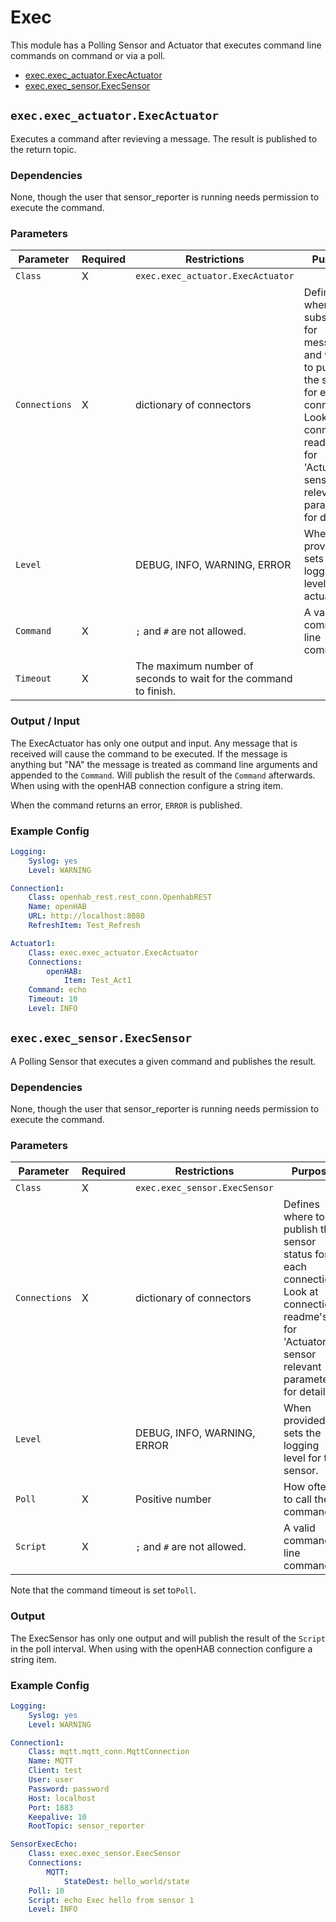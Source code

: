 # Exec

This module has a Polling Sensor and Actuator that executes command line commands on command or via a poll.
* [exec.exec_actuator.ExecActuator](#execexec_actuatorexecactuator)
* [exec.exec_sensor.ExecSensor](#execexec_sensorexecsensor)

## `exec.exec_actuator.ExecActuator`

Executes a command after revieving a message.
The result is published to the return topic.

### Dependencies

None, though the user that sensor_reporter is running needs permission to execute the command.

### Parameters

Parameter | Required | Restrictions | Purpose
-|-|-|-
`Class` | X | `exec.exec_actuator.ExecActuator` |
`Connections` | X | dictionary of connectors | Defines where to subscribe for messages and where to publish the status for each connection. Look at connection readme's for 'Actuator / sensor relevant parameters' for details.
`Level` | | DEBUG, INFO, WARNING, ERROR | When provided, sets the logging level for the actuator.
`Command` | X | `;` and `#` are not allowed. | A valid command line command.
`Timeout` | X | The maximum number of seconds to wait for the command to finish.

### Output / Input
The ExecActuator has only one output and input.
Any message that is received will cause the command to be executed.
If the message is anything but "NA" the message is treated as command line arguments and appended to the `Command`.
Will publish the result of the `Command` afterwards.
When using with the openHAB connection configure a string item.

When the command returns an error, `ERROR` is published.

### Example Config

```yaml
Logging:
    Syslog: yes
    Level: WARNING

Connection1:
    Class: openhab_rest.rest_conn.OpenhabREST
    Name: openHAB
    URL: http://localhost:8080
    RefreshItem: Test_Refresh

Actuator1:
    Class: exec.exec_actuator.ExecActuator
    Connections:
        openHAB:
            Item: Test_Act1
    Command: echo
    Timeout: 10
    Level: INFO
```

## `exec.exec_sensor.ExecSensor`

A Polling Sensor that executes a given command and publishes the result.

### Dependencies

None, though the user that sensor_reporter is running needs permission to execute the command.

### Parameters

Parameter | Required | Restrictions | Purpose
-|-|-|-
`Class` | X | `exec.exec_sensor.ExecSensor` |
`Connections` | X | dictionary of connectors | Defines where to publish the sensor status for each connection. Look at connection readme's for 'Actuator / sensor relevant parameters' for details.
`Level` | | DEBUG, INFO, WARNING, ERROR | When provided, sets the logging level for the sensor.
`Poll` | X | Positive number | How often to call the command
`Script` | X | `;` and `#` are not allowed. | A valid command line command.

Note that the command timeout is set to`Poll`.

### Output
The ExecSensor has only one output and will publish the result of the `Script` in the poll interval.
When using with the openHAB connection configure a string item.

### Example Config

```yaml
Logging:
    Syslog: yes
    Level: WARNING

Connection1:
    Class: mqtt.mqtt_conn.MqttConnection
    Name: MQTT
    Client: test
    User: user
    Password: password
    Host: localhost
    Port: 1883
    Keepalive: 10
    RootTopic: sensor_reporter

SensorExecEcho:
    Class: exec.exec_sensor.ExecSensor
    Connections:
        MQTT:
            StateDest: hello_world/state
    Poll: 10
    Script: echo Exec hello from sensor 1
    Level: INFO
```
